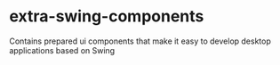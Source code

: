# extra-swing-components
Contains prepared ui components that make it easy to develop desktop applications based on Swing
